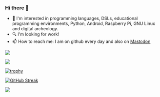 ### Hi there 👋

- 📒 I'm interested in programming languages, DSLs, educational programming environments, Python, Android, Raspberry Pi, GNU Linux and digital archeology.
- 🔍 I'm looking for work!
- 📫 How to reach me: I am on github every day and also on <a rel="me" href="https://mastodon.gamedev.place/web/@pvm">Mastodon</a>

<a href="https://github.com/anuraghazra/github-readme-stats">
  <img align="center" src="https://github-readme-stats.vercel.app/api?username=pvmm&count_private=true&show_icons=true&theme=gruvbox" />
</a>

<p> </p>

<a href="https://github.com/anuraghazra/convoychat">
  <img align="center" src="https://github-readme-stats.vercel.app/api/top-langs/?username=pvmm&show_icons=true&theme=gruvbox&langs_count=8&layout=compact" />
</a>

<p> </p>

[![trophy](https://github-profile-trophy.vercel.app/?username=pvmm&theme=onedark&column=7&margin-w=15&margin-h=15)](https://github.com/ryo-ma/github-profile-trophy)

[![GitHub Streak](https://github-readme-streak-stats.herokuapp.com?user=pvmm&theme=gruvbox&date_format=%5BY.%5Dn.j)](https://git.io/streak-stats) 

![](https://komarev.com/ghpvc/?username=pvmm)

